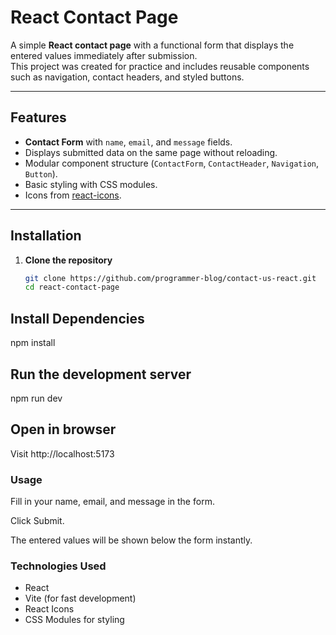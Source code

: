 # React Contact Page

A simple **React contact page** with a functional form that displays the entered values immediately after submission.  
This project was created for practice and includes reusable components such as navigation, contact headers, and styled buttons.

---

## Features

- **Contact Form** with `name`, `email`, and `message` fields.
- Displays submitted data on the same page without reloading.
- Modular component structure (`ContactForm`, `ContactHeader`, `Navigation`, `Button`).
- Basic styling with CSS modules.
- Icons from [react-icons](https://react-icons.github.io/react-icons/).

---

## Installation

1. **Clone the repository**
   ```bash
   git clone https://github.com/programmer-blog/contact-us-react.git
   cd react-contact-page

## Install Dependencies

npm install

## Run the development server
npm run dev

## Open in browser

Visit http://localhost:5173

### Usage
Fill in your name, email, and message in the form.

Click Submit.

The entered values will be shown below the form instantly.


### Technologies Used
- React
- Vite (for fast development)
- React Icons
- CSS Modules for styling








